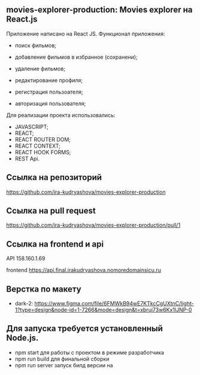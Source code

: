## movies-explorer-production: Movies explorer на React.js

Приложение написано на React JS. Функционал приложения:
* поиск фильмов;
* добавление фильмов в избранное (сохранени);
* удаление фильмов;
* редактирование профиля;

* регистрация пользоателя;
* авторизация пользователя;

Для реализации проекта использовались: 

* JAVASCRIPT;
* REACT;
* REACT ROUTER DOM;
* REACT CONTEXT;
* REACT HOOK FORMS;
* REST Api.

## Ссылка на репозиторий
https://github.com/ira-kudryashova/movies-explorer-production

## Ссылка на pull request
https://github.com/ira-kudryashova/movies-explorer-production/pull/1 

## Ссылка на frontend и api
API 158.160.1.69

frontend https://api.final.irakudryashova.nomoredomainsicu.ru

## Верстка по макету  
- dark-2: https://www.figma.com/file/6FMWkB94wE7KTkcCgUXtnC/light-1?type=design&node-id=1-7266&mode=design&t=xbruj73w6Kx1lJNP-0



## Для запуска требуется установленный Node.js.

* npm start для работы с проектом в режиме разработчика
* npm run build для финальной сборки
* npm run server запуск билд версии на
